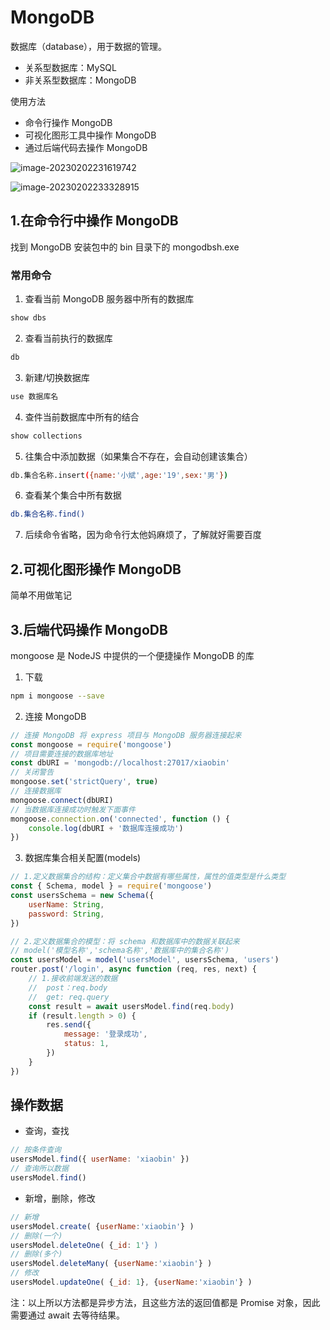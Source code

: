 # MongoDB

数据库（database），用于数据的管理。

- 关系型数据库：MySQL
- 非关系型数据库：MongoDB

使用方法

- 命令行操作 MongoDB
- 可视化图形工具中操作 MongoDB
- 通过后端代码去操作 MongoDB

![image-20230202231619742](https://img.xbin.cn/images/2023/07/24-03-24-f1b9eb.png)

![image-20230202233328915](https://img.xbin.cn/images/2023/07/24-03-24-1cc987.png)

## 1.在命令行中操作 MongoDB

找到 MongoDB 安装包中的 bin 目录下的 mongodbsh.exe

### 常用命令

1. 查看当前 MongoDB 服务器中所有的数据库

```bash
show dbs
```

2. 查看当前执行的数据库

```bash
db
```

3. 新建/切换数据库

```bash
use 数据库名
```

4. 查件当前数据库中所有的结合

```bash
show collections
```

5. 往集合中添加数据（如果集合不存在，会自动创建该集合）

```bash
db.集合名称.insert({name:'小斌',age:'19',sex:'男'})
```

6. 查看某个集合中所有数据

```bash
db.集合名称.find()
```

7. 后续命令省略，因为命令行太他妈麻烦了，了解就好需要百度

## 2.可视化图形操作 MongoDB

简单不用做笔记

## 3.后端代码操作 MongoDB

mongoose 是 NodeJS 中提供的一个便捷操作 MongoDB 的库

1.  下载

```bash
npm i mongoose --save
```

2.  连接 MongoDB

```js
// 连接 MongoDB 将 express 项目与 MongoDB 服务器连接起来
const mongoose = require('mongoose')
// 项目需要连接的数据库地址
const dbURI = 'mongodb://localhost:27017/xiaobin'
// 关闭警告
mongoose.set('strictQuery', true)
// 连接数据库
mongoose.connect(dbURI)
// 当数据库连接成功时触发下面事件
mongoose.connection.on('connected', function () {
	console.log(dbURI + '数据库连接成功')
})
```

3.  数据库集合相关配置(models)

```js
// 1.定义数据集合的结构：定义集合中数据有哪些属性，属性的值类型是什么类型
const { Schema, model } = require('mongoose')
const usersSchema = new Schema({
	userName: String,
	password: String,
})

// 2.定义数据集合的模型：将 schema 和数据库中的数据关联起来
// model('模型名称','schema名称','数据库中的集合名称')
const usersModel = model('usersModel', usersSchema, 'users')
router.post('/login', async function (req, res, next) {
	// 1.接收前端发送的数据
	//  post：req.body
	//  get: req.query
	const result = await usersModel.find(req.body)
	if (result.length > 0) {
		res.send({
			message: '登录成功',
			status: 1,
		})
	}
})
```

## 操作数据

- 查询，查找

```js
// 按条件查询
usersModel.find({ userName: 'xiaobin' })
// 查询所以数据
usersModel.find()
```

- 新增，删除，修改

```js
// 新增
usersModel.create( {userName:'xiaobin'} )
// 删除(一个)
usersModel.deleteOne( {_id: 1'} )
// 删除(多个)
usersModel.deleteMany( {userName:'xiaobin'} )
// 修改
usersModel.updateOne( {_id: 1}, {userName:'xiaobin'} )
```

注：以上所以方法都是异步方法，且这些方法的返回值都是 Promise 对象，因此需要通过 await 去等待结果。
